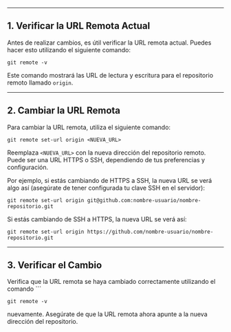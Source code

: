 ____
## 1. Verificar la URL Remota Actual

Antes de realizar cambios, es útil verificar la URL remota actual. Puedes hacer esto utilizando el siguiente comando:

```
git remote -v
```

Este comando mostrará las URL de lectura y escritura para el repositorio remoto llamado `origin`.
____

## 2. Cambiar la URL Remota

Para cambiar la URL remota, utiliza el siguiente comando:

```
git remote set-url origin <NUEVA_URL>
```

Reemplaza `<NUEVA_URL>` con la nueva dirección del repositorio remoto. Puede ser una URL HTTPS o SSH, dependiendo de tus preferencias y configuración.

Por ejemplo, si estás cambiando de HTTPS a SSH, la nueva URL se verá algo así (asegúrate de tener configurada tu clave SSH en el servidor):

```
git remote set-url origin git@github.com:nombre-usuario/nombre-repositorio.git
```

Si estás cambiando de SSH a HTTPS, la nueva URL se verá así:

```git remote set-url origin https://github.com/nombre-usuario/nombre-repositorio.git```

____
## 3. Verificar el Cambio

Verifica que la URL remota se haya cambiado correctamente utilizando el comando ```
```
git remote -v
``` 

nuevamente. Asegúrate de que la URL remota ahora apunte a la nueva dirección del repositorio.